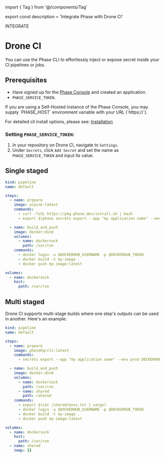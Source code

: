import { Tag } from '@/components/Tag'

export const description = 'Integrate Phase with Drone CI'

<Tag variant="small">INTEGRATE</Tag>

# Drone CI

You can use the Phase CLI to effortlessly inject or expose secret inside your CI pipelines or jobs.

## Prerequisites

- Have signed up for the [Phase Console](https://console.phase.dev) and created an application.
- `PHASE_SERVICE_TOKEN`.

<Note>
  If you are using a Self-Hosted instance of the Phase Console, you may supply
  `PHASE_HOST` environment variable with your URL (`https://<HOST>`).
</Note>

For detailed cli install options, please see: [Installation](/cli/install)

### Setting `PHASE_SERVICE_TOKEN`:

1. In your repository on Drone CI, navigate to `Settings`.
2. Under `Secrets`, click `Add Secret` and set the name as `PHASE_SERVICE_TOKEN` and input its value.

## Single staged

```yaml
kind: pipeline
name: default

steps:
  - name: prepare
    image: alpine:latest
    commands:
      - curl -fsSL https://pkg.phase.dev/install.sh | bash
      - export $(phase secrets export --app "my application name" --env prod DOCKERHUB_USERNAME DOCKERHUB_TOKEN | xargs)

  - name: build_and_push
    image: docker:dind
    volumes:
      - name: dockersock
        path: /var/run
    commands:
      - docker login -u $DOCKERHUB_USERNAME -p $DOCKERHUB_TOKEN
      - docker build -t my-image .
      - docker push my-image:latest

volumes:
  - name: dockersock
    host:
      path: /var/run
```

## Multi staged

Drone CI supports multi-stage builds where one step's outputs can be used in another. Here's an example:

```yaml
kind: pipeline
name: default

steps:
  - name: prepare
    image: phasehq/cli:latest
    commands:
      - secrets export --app "my application name" --env prod DOCKERHUB_USERNAME DOCKERHUB_TOKEN > /shared/envs.txt

  - name: build_and_push
    image: docker:dind
    volumes:
      - name: dockersock
        path: /var/run
      - name: shared
        path: /shared
    commands:
      - export $(cat /shared/envs.txt | xargs)
      - docker login -u $DOCKERHUB_USERNAME -p $DOCKERHUB_TOKEN
      - docker build -t my-image .
      - docker push my-image:latest

volumes:
  - name: dockersock
    host:
      path: /var/run
  - name: shared
    temp: {}
```
